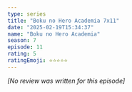 ```yaml
---
type: series
title: "Boku no Hero Academia 7x11"
date: "2025-02-19T15:34:37"
name: "Boku no Hero Academia"
season: 7
episode: 11
rating: 5
ratingEmoji: ⭐️⭐️⭐️⭐️⭐️
---
```


*[No review was written for this episode]*
